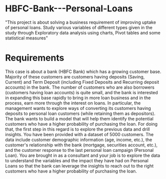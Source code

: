 # HBFC-Bank---Personal-Loans
"This project is about solving a business requirement of improving uptake of personal loans. Study various variables of different types given in the study through Exploratory data analysis using charts, Pivot tables and some statistical measures"
# Requirements
This case is about a bank (HBFC Bank) which has a growing customer base. Majority of these customers 
are customers having deposits (Saving, Current) and Term Deposit (including Fixed Deposits and 
Recurring deposit accounts) in the bank. The number of customers who are also borrowers (customers 
having loan accounts) is quite small, and the bank is interested in expanding this base rapidly to bring in 
more loan business and in the process, earn more through the interest on loans. In particular, the 
management wants to explore ways of converting its customers having deposits to personal loan 
customers (while retaining them as depositors).
The bank wants to build a model that will help them identify the potential customers who have a 
higher probability of purchasing the loan. For doing that, the first step in this regard is to explore the 
previous data and drill insights.
You have been provided with a dataset of 5000 customers. The data include customer demographic 
information (age, income, etc.), the customer's relationship with the bank (mortgage, securities account, 
etc.), and the customer response to the last personal loan campaign (Personal Loan).
You are brought in as a consultant and your job is to explore the data to understand the variables 
and the impact they have had on Personal Loans so that the bank can leverage the insights to 
reach out to the right customers who have a higher probability of purchasing the loan.
